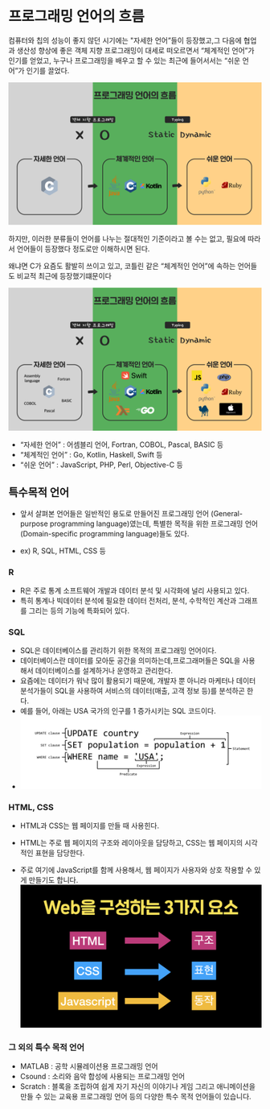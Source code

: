 # 프로그래밍 언어의 흐름
컴퓨터와 칩의 성능이 좋지 않던 시기에는 "자세한 언어”들이 등장했고,그 다음에 협업과 생산성 향상에 좋은 객체 지향 프로그래밍이 대세로 떠오르면서 “체계적인 언어”가 인기를 얻었고, 누구나 프로그래밍을 배우고 할 수 있는 최근에 들어서서는 “쉬운 언어”가 인기를 끌었다.


![Alt text](image-4.png)



하지만, 이러한 분류들이 언어를 나누는 절대적인 기준이라고 볼 수는 없고, 필요에 따라서 언어들이 등장했다 정도로만 이해하시면 된다.

왜냐면 C가 요즘도 활발히 쓰이고 있고, 코틀린 같은 “체계적인 언어”에 속하는 언어들도 비교적 최근에 등장했기떄문이다


![Alt text](image-5.png)

- “자세한 언어” : 어셈블리 언어, Fortran, COBOL, Pascal, BASIC 등
- “체계적인 언어” : Go, Kotlin, Haskell, Swift 등
- “쉬운 언어” : JavaScript, PHP, Perl, Objective-C 등


## 특수목적 언어
- 앞서 살펴본 언어들은 일반적인 용도로 만들어진 프로그래밍 언어 (General-purpose programming language)였는데, 특별한 목적을 위한 프로그래밍 언어 (Domain-specific programming language)들도 있다.

- ex) R, SQL, HTML, CSS 등

### R
- R은 주로 통계 소프트웨어 개발과 데이터 분석 및 시각화에 널리 사용되고 있다.
- 특히 통계나 빅데이터 분석에 필요한 데이터 전처리, 분석, 수학적인 계산과 그래프를 그리는 등의 기능에 특화되어 있다.

### SQL
- SQL은 데이터베이스를 관리하기 위한 목적의 프로그래밍 언어이다.
- 데이터베이스란 데이터를 모아둔 공간을 의미하는데,프로그래머들은 SQL을 사용해서 데이터베이스를 설계하거나 운영하고 관리한다.
- 요즘에는 데이터가 워낙 많이 활용되기 때문에, 개발자 뿐 아니라 마케터나 데이터 분석가들이 SQL을 사용하여 서비스의 데이터(매출, 고객 정보 등)를 분석하곤 한다.
- 예를 들어, 아래는 USA 국가의 인구를 1 증가시키는 SQL 코드이다.
- ![Alt text](image-6.png)

### HTML, CSS
- HTML과 CSS는 웹 페이지를 만들 때 사용힌다.
- HTML는 주로 웹 페이지의 구조와 레이아웃을 담당하고, CSS는 웹 페이지의 시각적인 표현을 담당한다.

- 주로 여기에 JavaScript를 함께 사용해서, 웹 페이지가 사용자와 상호 작용할 수 있게 만들기도 합니다.
![Alt text](image-7.png)

### 그 외의 특수 목적 언어

- MATLAB : 공학 시뮬레이션용 프로그래밍 언어
- Csound : 소리와 음악 합성에 사용되는 프로그래밍 언어
- Scratch : 블록을 조립하여 쉽게 자기 자신의 이야기나 게임 그리고 애니메이션을 만들 수 있는 교육용 프로그래밍 언어
등의 다양한 특수 목적 언어들이 있습니다.